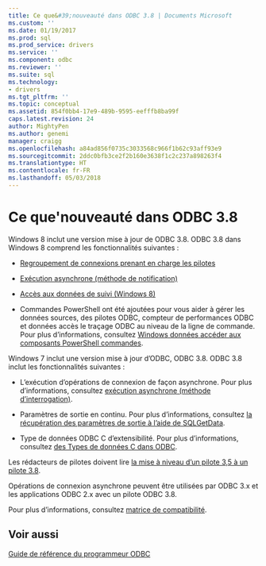 ```yaml
---
title: Ce que&#39;nouveauté dans ODBC 3.8 | Documents Microsoft
ms.custom: ''
ms.date: 01/19/2017
ms.prod: sql
ms.prod_service: drivers
ms.service: ''
ms.component: odbc
ms.reviewer: ''
ms.suite: sql
ms.technology:
- drivers
ms.tgt_pltfrm: ''
ms.topic: conceptual
ms.assetid: 854f0bb4-17e9-489b-9595-eefffb8ba99f
caps.latest.revision: 24
author: MightyPen
ms.author: genemi
manager: craigg
ms.openlocfilehash: a84ad856f0735c3033568c966f1b62c93aff93e9
ms.sourcegitcommit: 2ddc0bfb3ce2f2b160e3638f1c2c237a898263f4
ms.translationtype: HT
ms.contentlocale: fr-FR
ms.lasthandoff: 05/03/2018
---
```

# <a name="what39s-new-in-odbc-38"></a>Ce que&#39;nouveauté dans ODBC 3.8
Windows 8 inclut une version mise à jour de ODBC 3.8. ODBC 3.8 dans Windows 8 comprend les fonctionnalités suivantes :  
  
-   [Regroupement de connexions prenant en charge les pilotes](../../odbc/reference/develop-app/driver-aware-connection-pooling.md)  
  
-   [Exécution asynchrone (méthode de notification)](../../odbc/reference/develop-app/asynchronous-execution-notification-method.md)  
  
-   [Accès aux données de suivi (Windows 8)](https://msdn.microsoft.com/library/windows/desktop/hh829624.aspx)  
  
-   Commandes PowerShell ont été ajoutées pour vous aider à gérer les données sources, des pilotes ODBC, compteur de performances ODBC et données accès le traçage ODBC au niveau de la ligne de commande.  Pour plus d’informations, consultez [Windows données accéder aux composants PowerShell commandes](https://msdn.microsoft.com/library/windows/desktop/jj134064.aspx).  
  
 Windows 7 inclut une version mise à jour d’ODBC, ODBC 3.8. ODBC 3.8 inclut les fonctionnalités suivantes :  
  
-   L’exécution d’opérations de connexion de façon asynchrone. Pour plus d’informations, consultez [exécution asynchrone (méthode d’interrogation)](../../odbc/reference/develop-app/asynchronous-execution-polling-method.md).  
  
-   Paramètres de sortie en continu. Pour plus d’informations, consultez [la récupération des paramètres de sortie à l’aide de SQLGetData](../../odbc/reference/develop-app/retrieving-output-parameters-using-sqlgetdata.md).  
  
-   Type de données ODBC C d’extensibilité. Pour plus d’informations, consultez [des Types de données C dans ODBC](../../odbc/reference/develop-app/c-data-types-in-odbc.md).  
  
 Les rédacteurs de pilotes doivent lire [la mise à niveau d’un pilote 3,5 à un pilote 3.8](../../odbc/reference/develop-driver/upgrading-a-3-5-driver-to-a-3-8-driver.md).  
  
 Opérations de connexion asynchrone peuvent être utilisées par ODBC 3.x et les applications ODBC 2.x avec un pilote ODBC 3.8.  
  
 Pour plus d’informations, consultez [matrice de compatibilité](../../odbc/reference/develop-app/compatibility-matrix.md).  
  
## <a name="see-also"></a>Voir aussi  
 [Guide de référence du programmeur ODBC](../../odbc/reference/odbc-programmer-s-reference.md)
